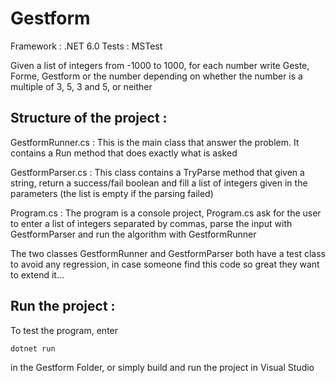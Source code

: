 # Gestform

Framework : .NET 6.0
Tests : MSTest

Given a list of integers from -1000 to 1000, for each number write Geste, Forme, Gestform or the number depending on whether the number is a multiple of 3, 5, 3 and 5, or neither
## Structure of the project :


GestformRunner.cs : This is the main class that answer the problem. It contains a Run method that does exactly what is asked


GestformParser.cs : This class contains a TryParse method that given a string, return a success/fail boolean and fill a list of integers given in the parameters (the list is empty if the parsing failed)

Program.cs : The program is a console project, Program.cs ask for the user to enter a list of integers separated by commas, parse the input with GestformParser and run the algorithm with GestformRunner

The two classes GestformRunner and GestformParser both have a test class to avoid any regression, in case someone find this code so great they want to extend it...

## Run the project :
To test the program, enter
``` 
dotnet run
```
in the Gestform Folder, or simply build and run the project in Visual Studio
